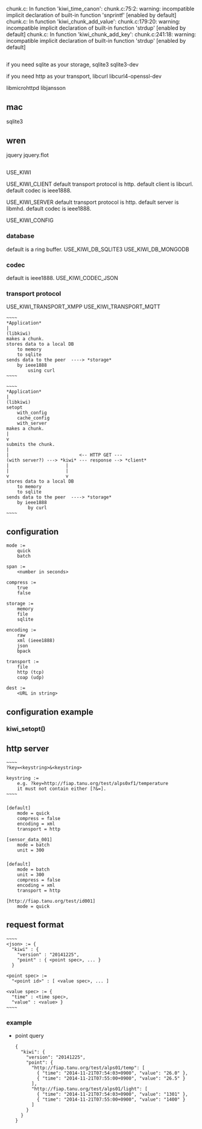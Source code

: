 chunk.c: In function 'kiwi_time_canon':
chunk.c:75:2: warning: incompatible implicit declaration of built-in function
'snprintf' [enabled by default]
chunk.c: In function 'kiwi_chunk_add_value':
chunk.c:179:20: warning: incompatible implicit declaration of built-in function
'strdup' [enabled by default]
chunk.c: In function 'kiwi_chunk_add_key':
chunk.c:241:18: warning: incompatible implicit declaration of built-in function
'strdup' [enabled by default]

##

if you need sqlite as your storage,
    sqlite3
    sqlite3-dev

if you need http as your transport,
    libcurl
    libcurl4-openssl-dev

libmicrohttpd
libjansson

## mac

sqlite3

## wren

jquery
jquery.flot

##

USE_KIWI

USE_KIWI_CLIENT
    default transport protocol is http.
        default client is libcurl.
    default codec is ieee1888.

USE_KIWI_SERVER
    default transport protocol is http.
        default server is libmhd.
    default codec is ieee1888.

USE_KIWI_CONFIG

### database

default is a ring buffer.
USE_KIWI_DB_SQLITE3
USE_KIWI_DB_MONGODB

### codec

default is ieee1888.
USE_KIWI_CODEC_JSON

### transport protocol

USE_KIWI_TRANSPORT_XMPP
USE_KIWI_TRANSPORT_MQTT

    ~~~~
    *Application*
    |
    (libkiwi)
    makes a chunk.
    stores data to a local DB
        to memory
        to sqlite
    sends data to the peer  ----> *storage*
        by ieee1888
            using curl
    ~~~~

    ~~~~
    *Application*
    |
    (libkiwi)
    setopt
        with_config
        cache_config
        with_server
    makes a chunk.
    |
    v
    submits the chunk.
    |
    |                          <-- HTTP GET ---
    (with server?) ---> *kiwi* --- response --> *client*
    |                     |
    |                     |
    v                     v
    stores data to a local DB
        to memory
        to sqlite
    sends data to the peer  ----> *storage*
        by ieee1888
            by curl
    ~~~~

## configuration

    mode :=
        quick
        batch

    span :=
        <number in seconds>

    compress :=
        true
        false

    storage :=
        memory
        file
        sqlite

    encoding :=
        raw
        xml (ieee1888)
        json
        bpack

    transport :=
        file
        http (tcp)
        coap (udp)

    dest :=
        <URL in string>

## configuration example

### kiwi_setopt()

## http server

    ~~~~
    ?key=<keystring>&<keystring>

    keystring :=
        e.g. ?key=http://fiap.tanu.org/test/alps0xf1/temperature
        it must not contain either [?&=].
    ~~~~

###

    [default]
        mode = quick
        compress = false
        encoding = xml
        transport = http

    [sensor_data_001]
        mode = batch
        unit = 300

###

    [default]
        mode = batch
        unit = 300
        compress = false
        encoding = xml
        transport = http

    [http://fiap.tanu.org/test/id001]
        mode = quick

## request format

    ~~~~
    <json> := {
      "kiwi" : {
        "version" : "20141225",
        "point" : { <point spec>, ... }
      }
    
    <point spec> := 
      "<point id>" : [ <value spec>, ... ] 

    <value spec> := {
      "time" : <time spec>,
      "value" : <value> }
    ~~~~

### example

- point query

    ~~~~
    {
      "kiwi": {
        "version": "20141225",
        "point": {
          "http://fiap.tanu.org/test/alps01/temp": [
            { "time": "2014-11-21T07:54:03+0900", "value": "26.0" },
            { "time": "2014-11-21T07:55:00+0900", "value": "26.5" }
          ],
          "http://fiap.tanu.org/test/alps01/light": [
            { "time": "2014-11-21T07:54:03+0900", "value": "1301" },
            { "time": "2014-11-21T07:55:00+0900", "value": "1400" }
          ]
        }
      }
    }
    ~~~~
